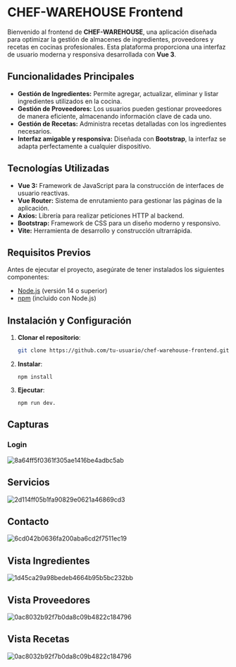 # CHEF-WAREHOUSE Frontend

Bienvenido al frontend de **CHEF-WAREHOUSE**, una aplicación diseñada para optimizar la gestión de almacenes de ingredientes, proveedores y recetas en cocinas profesionales. Esta plataforma proporciona una interfaz de usuario moderna y responsiva desarrollada con **Vue 3**.

## Funcionalidades Principales

- **Gestión de Ingredientes:** Permite agregar, actualizar, eliminar y listar ingredientes utilizados en la cocina.
- **Gestión de Proveedores:** Los usuarios pueden gestionar proveedores de manera eficiente, almacenando información clave de cada uno.
- **Gestión de Recetas:** Administra recetas detalladas con los ingredientes necesarios.
- **Interfaz amigable y responsiva:** Diseñada con **Bootstrap**, la interfaz se adapta perfectamente a cualquier dispositivo.

## Tecnologías Utilizadas

- **Vue 3:** Framework de JavaScript para la construcción de interfaces de usuario reactivas.
- **Vue Router:** Sistema de enrutamiento para gestionar las páginas de la aplicación.
- **Axios:** Librería para realizar peticiones HTTP al backend.
- **Bootstrap:** Framework de CSS para un diseño moderno y responsivo.
- **Vite:** Herramienta de desarrollo y construcción ultrarrápida.

## Requisitos Previos

Antes de ejecutar el proyecto, asegúrate de tener instalados los siguientes componentes:

- [Node.js](https://nodejs.org/en/) (versión 14 o superior)
- [npm](https://www.npmjs.com/get-npm) (incluido con Node.js)

## Instalación y Configuración

1. **Clonar el repositorio**: 

   ```bash
   git clone https://github.com/tu-usuario/chef-warehouse-frontend.git

2. **Instalar**: 

   ```usa
   npm install
3. **Ejecutar**: 
   ```usa
   npm run dev.
## Capturas 
### Login
![8a64ff5f0361f305ae1416be4adbc5ab](https://github.com/user-attachments/assets/8cf4a88b-b6f1-410d-9139-a21b1235c218)
## Servicios
![2d114ff05b1fa90829e0621a46869cd3](https://github.com/user-attachments/assets/b140abc6-3284-4487-99df-a6a05a46e9e1)

## Contacto
![6cd042b0636fa200aba6cd2f7511ec19](https://github.com/user-attachments/assets/f06eb59e-3861-4df4-b198-caf09f73c9cf)

## Vista Ingredientes
![1d45ca29a98bedeb4664b95b5bc232bb](https://github.com/user-attachments/assets/2bbb63fa-c7e8-4b82-9a6c-1fd6fc313781)

## Vista Proveedores
![0ac8032b92f7b0da8c09b4822c184796](https://github.com/user-attachments/assets/a517a9fa-9a48-4f8f-a985-9017476f7bfc)

## Vista Recetas
![0ac8032b92f7b0da8c09b4822c184796](https://github.com/user-attachments/assets/9bfc3422-5d4d-4fb5-b883-9455279152a6)

